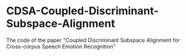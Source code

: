 # CDSA-Coupled-Discriminant-Subspace-Alignment
The code of the paper "Coupled Discriminant Subspace Alignment for Cross-corpus Speech Emotion Recognition"
